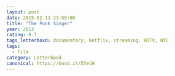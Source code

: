 ```yaml
---
layout: post 
date: 2015-02-11 23:59:00
title: "The Punk Singer"
year: 2013
rating: 0.7
tags_letterboxd: documentary, Netflix, streaming, HDTV, NYC
tags:
  - film
category: Letterboxd
canonical: https://boxd.it/55elH
---
```

